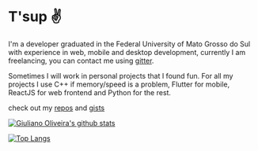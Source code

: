# T'sup ✌️

I'm a developer graduated in the Federal University of Mato Grosso do Sul with experience in web, mobile and desktop development,
currently I am freelancing, you can contact me using [gitter](https://gitter.im/giuliano-oliveira).

Sometimes I will work in personal projects that I found fun.
For all my projects I use C++ if memory/speed is a problem, Flutter for mobile, ReactJS for web frontend and Python for the rest.

check out my [repos](https://github.com/giuliano-oliveira?tab=repositories) and [gists](https://gist.github.com/giuliano-oliveira)

[![Giuliano Oliveira's github stats](https://github-readme-stats.vercel.app/api?username=giuliano-oliveira&show_icons=true&theme=dark)](https://github.com/anuraghazra/github-readme-stats)

[![Top Langs](https://github-readme-stats.vercel.app/api/top-langs/?username=giuliano-oliveira&layout=compact&hide=Jupyter%20Notebook&theme=dark)](https://github.com/anuraghazra/github-readme-stats)
